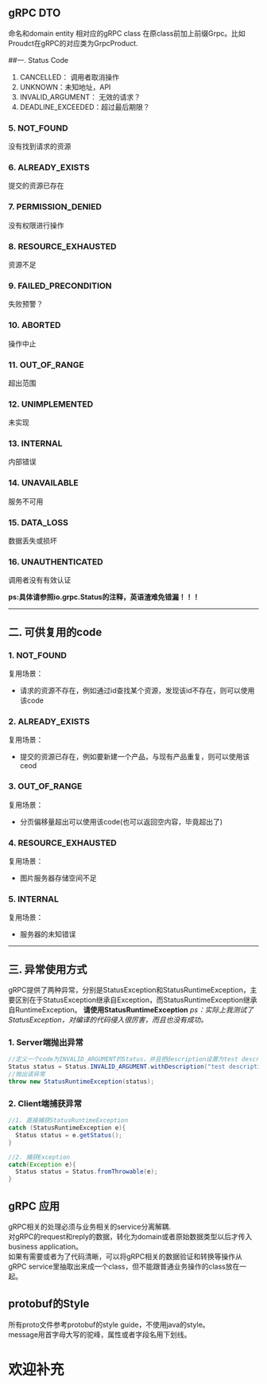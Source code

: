 
## gRPC DTO
命名和domain entity 相对应的gRPC class 在原class前加上前缀Grpc。比如Proudct在gRPC的对应类为GrpcProduct.

##一. Status Code
1. CANCELLED： 调用者取消操作
2. UNKNOWN：未知地址，API
3. INVALID_ARGUMENT： 无效的请求？
4. DEADLINE_EXCEEDED：超过最后期限？
### 5. NOT_FOUND
没有找到请求的资源
### 6. ALREADY_EXISTS
提交的资源已存在
### 7. PERMISSION_DENIED
没有权限进行操作
### 8. RESOURCE_EXHAUSTED
资源不足
### 9. FAILED_PRECONDITION
失败预警？
### 10. ABORTED
操作中止
### 11. OUT_OF_RANGE
超出范围
### 12. UNIMPLEMENTED
未实现
### 13. INTERNAL
内部错误
### 14. UNAVAILABLE
服务不可用
### 15. DATA_LOSS
数据丢失或损坏
### 16. UNAUTHENTICATED
调用者没有有效认证 

**ps:具体请参照io.grpc.Status的注释，英语渣难免错漏！！！**

-------------------

## 二. 可供复用的code
### 1. NOT_FOUND
复用场景：
* 请求的资源不存在，例如通过id查找某个资源，发现该id不存在，则可以使用该code

### 2. ALREADY_EXISTS
复用场景：
* 提交的资源已存在，例如要新建一个产品，与现有产品重复，则可以使用该ceod

### 3. OUT_OF_RANGE
复用场景：
* 分页偏移量超出可以使用该code(也可以返回空内容，毕竟超出了)

### 4. RESOURCE_EXHAUSTED
复用场景：
* 图片服务器存储空间不足

### 5. INTERNAL
复用场景：
* 服务器的未知错误

-------------------

## 三. 异常使用方式
gRPC提供了两种异常，分别是StatusException和StatusRuntimeException，主要区别在于StatusException继承自Exception，而StatusRuntimeException继承自RuntimeException。
**请使用StatusRuntimeException**
_ps：实际上我测试了StatusException，对编译的代码侵入很厉害，而且也没有成功。_
### 1. Server端抛出异常
```JAVA
//定义一个code为INVALID_ARGUMENT的Status，并且把description设置为test description
Status status = Status.INVALID_ARGUMENT.withDescription("test description");
//抛出该异常
throw new StatusRuntimeException(status);
```

### 2. Client端捕获异常
```JAVA
//1. 直接捕获StatusRuntimeException
catch (StatusRuntimeException e){
  Status status = e.getStatus();
}

//2. 捕获Exception
catch(Exception e){
  Status status = Status.fromThrowable(e);
}
```

## gRPC 应用
gRPC相关的处理必须与业务相关的service分离解耦.   
对gRPC的request和reply的数据，转化为domain或者原始数据类型以后才传入business application。  
如果有需要或者为了代码清晰，可以将gRPC相关的数据验证和转换等操作从gRPC   service里抽取出来成一个class，但不能跟普通业务操作的class放在一起。

## protobuf的Style
所有proto文件参考protobuf的style guide，不使用java的style。  
message用首字母大写的驼峰，属性或者字段名用下划线。  

# 欢迎补充
